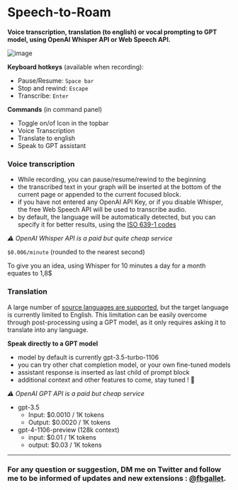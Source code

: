 # Speech-to-Roam

**Voice transcription, translation (to english) or vocal prompting to GPT model, using OpenAI Whisper API or Web Speech API.**

![image](https://github.com/fbgallet/roam-extension-speech-to-roam/assets/74436347/f89c4278-7cc9-4c0a-889e-20e6f43a3e8a)

**Keyboard hotkeys** (available when recording):
- Pause/Resume: `Space bar`
- Stop and rewind: `Escape`
- Transcribe: `Enter`

**Commands** (in command panel)
- Toggle on/of Icon in the topbar
- Voice Transcription
- Translate to english
- Speak to GPT assistant

### Voice transcription
- While recording, you can pause/resume/rewind to the beginning
- the transcribed text in your graph will be inserted at the bottom of the current page or appended to the current focused block.
- if you have not entered any OpenAI API Key, or if you disable Whisper, the free Web Speech API will be used to transcribe audio.
- by default, the language will be automatically detected, but you can specify it for better results, using the [ISO 639-1 codes](https://en.wikipedia.org/wiki/List_of_ISO_639-1_codes)

_⚠️ OpenAI Whisper API is a paid but quite cheap service_

`$0.006/minute` (rounded to the nearest second)

To give you an idea, using Whisper for 10 minutes a day for a month equates to 1,8$


### Translation
A large number of [source languages are supported](https://platform.openai.com/docs/guides/speech-to-text/supported-languages), but the target language is currently limited to English. This limitation can be easily overcome through post-processing using a GPT model, as it only requires asking it to translate into any language.


**Speak directly to a GPT model**
- model by default is currently gpt-3.5-turbo-1106
- you can try other chat completion model, or your own fine-tuned models
- assistant response is inserted as last child of prompt block
- additional context and other features to come, stay tuned ! 🚀

_⚠️ OpenAI GPT API is a paid but cheap service_
- gpt-3.5
    - Input: $0.0010 / 1K tokens
    - Output: $0.0020 / 1K tokens
- gpt-4-1106-preview (128k context)
    - input: $0.01 / 1K tokens
    - output: $0.03 / 1K tokens

---

### For any question or suggestion, DM me on **Twitter** and follow me to be informed of updates and new extensions : [@fbgallet](https://twitter.com/fbgallet).
